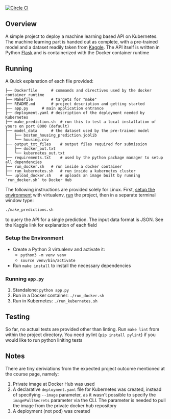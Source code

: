 [![Circle CI](https://circleci.com/gh/***REMOVED***/udacity-proj3.svg?style=svg)]()


## Overview

A simple project to deploy a machine learning based API on Kubernetes. The machine learning part is handed out as complete, with a pre-trained model and a dataset readily taken from [Kaggle](https://www.kaggle.com/c/boston-housing). The API itself is written in Python [Flask](https://flask.palletsprojects.com/) and is containerized with the Docker container runtime

## Running
A Quick explanation of each file provided:

```
├── Dockerfile		# commands and directives used by the docker container runtime
├── Makefile		# targets for "make"
├── README.md		# project description and getting started
├── app.py		# main application entrance
├── deployment.yaml	# description of the deployment needed by Kubernetes
├── make_prediction.sh	# run this to test a local installation of yours on port 8000 (default)
├── model_data		# the dataset used by the pre-trained model
│   ├── boston_housing_prediction.joblib
│   └── housing.csv
├── output_txt_files	# output files required for submission
│   ├── docker_out.txt
│   └── kubernetes_out.txt
├── requirements.txt	# used by the python package manager to setup all dependencies
├── run_docker.sh	# run inside a docker container
├── run_kubernetes.sh	# run inside a kubernetes cluster
└── upload_docker.sh	# uploads an image built by running `run_docker.sh` to Docker Hub
```

The following instructions are provided solely for Linux. First, [setup the environment](#setup_the_environment) with virtualenv, [run](#running_app.py) the project, then in a separate terminal window type:
```bash
./make_predictions.sh
```
to query the API for a single prediction. The input data format is JSON. See the Kaggle link for explanation of each field

### Setup the Environment

* Create a Python 3 virtualenv and activate it:
	* `python3 -m venv venv`
	* `source venv/bin/activate`
* Run `make install` to install the necessary dependencies

### Running `app.py`

1. Standalone:  `python app.py`
2. Run in a Docker container:  `./run_docker.sh`
3. Run in Kubernetes:  `./run_kubernetes.sh`

## Testing
So far, no actual tests are provided other than linting. Run `make lint` from within the project directory. You need pylint (`pip install pylint`) if you would like to run python liniting tests

## Notes
There are tiny deriviations from the expected project outcome mentioned at the course page, namely:
1. Private image at Docker Hub was used
2. A declarative `deployment.yaml` file for Kubernetes was created, instead of specifying `--image` parameter, as it wasn't possible to specify the `imagePullSecrets` parameter via the CLI. The parameter is needed to pull the image from the private docker hub repository
3. A deployment (not pod) was created
